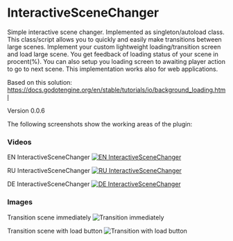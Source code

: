 # InteractiveSceneChanger
Simple interactive scene changer. Implemented as singleton/autoload class. This class/script allows you to quickly and easily make transitions between large scenes. Implement your custom lightweight loading/transition screen and load large scene. You get feedback of loading status of your scene in procent(%). You can also setup you loading screen to awaiting player action to go to next scene. This implementation works also for web applications.

Based on this solution: https://docs.godotengine.org/en/stable/tutorials/io/background_loading.html

Version 0.0.6

The following screenshots show the working areas of the plugin:

### Videos
EN InteractiveSceneChanger
[![EN InteractiveSceneChanger](https://github.com/VP-GAMES/InteractiveSceneChanger/blob/main/.github/images/icon.png)](https://youtu.be/gzZBvTfmcqU)

RU InteractiveSceneChanger
[![RU InteractiveSceneChanger](https://github.com/VP-GAMES/InteractiveSceneChanger/blob/main/.github/images/icon.png)](https://youtu.be/PjGBELJQpd4)

DE InteractiveSceneChanger
[![DE InteractiveSceneChanger](https://github.com/VP-GAMES/InteractiveSceneChanger/blob/main/.github/images/icon.png)](https://youtu.be/pvAkF-aIXCU)

### Images
Transition scene immediately
![Transition immediately](https://github.com/VP-GAMES/InteractiveSceneChanger/blob/main/.github/images/load.png)

Transition scene with load button
![Transition with load button](https://github.com/VP-GAMES/InteractiveSceneChanger/blob/main/.github/images/loadbutton.png)
